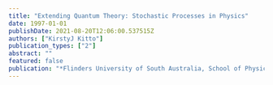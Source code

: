 ```yaml
---
title: "Extending Quantum Theory: Stochastic Processes in Physics"
date: 1997-01-01
publishDate: 2021-08-20T12:06:00.537515Z
authors: ["KirstyJ Kitto"]
publication_types: ["2"]
abstract: ""
featured: false
publication: "*Flinders University of South Australia, School of Physical Sciences*"
---
```


